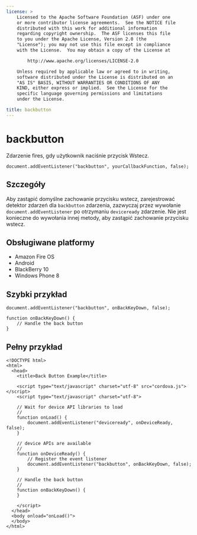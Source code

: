 ```yaml
---
license: >
    Licensed to the Apache Software Foundation (ASF) under one
    or more contributor license agreements.  See the NOTICE file
    distributed with this work for additional information
    regarding copyright ownership.  The ASF licenses this file
    to you under the Apache License, Version 2.0 (the
    "License"); you may not use this file except in compliance
    with the License.  You may obtain a copy of the License at

        http://www.apache.org/licenses/LICENSE-2.0

    Unless required by applicable law or agreed to in writing,
    software distributed under the License is distributed on an
    "AS IS" BASIS, WITHOUT WARRANTIES OR CONDITIONS OF ANY
    KIND, either express or implied.  See the License for the
    specific language governing permissions and limitations
    under the License.

title: backbutton
---
```


# backbutton

Zdarzenie fires, gdy użytkownik naciśnie przycisk Wstecz.

    document.addEventListener("backbutton", yourCallbackFunction, false);
    

## Szczegóły

Aby zastąpić domyślne zachowanie przycisku wstecz, zarejestrować detektor zdarzeń dla `backbutton` zdarzenia, zazwyczaj przez wywołanie `document.addEventListener` po otrzymaniu `deviceready` zdarzenie. Nie jest konieczne do wywołania innej metody, aby zastąpić zachowanie przycisku wstecz.

## Obsługiwane platformy

*   Amazon Fire OS
*   Android
*   BlackBerry 10
*   Windows Phone 8

## Szybki przykład

    document.addEventListener("backbutton", onBackKeyDown, false);
    
    function onBackKeyDown() {
        // Handle the back button
    }
    

## Pełny przykład

    <!DOCTYPE html>
    <html>
      <head>
        <title>Back Button Example</title>
    
        <script type="text/javascript" charset="utf-8" src="cordova.js"></script>
        <script type="text/javascript" charset="utf-8">
    
        // Wait for device API libraries to load
        //
        function onLoad() {
            document.addEventListener("deviceready", onDeviceReady, false);
        }
    
        // device APIs are available
        //
        function onDeviceReady() {
            // Register the event listener
            document.addEventListener("backbutton", onBackKeyDown, false);
        }
    
        // Handle the back button
        //
        function onBackKeyDown() {
        }
    
        </script>
      </head>
      <body onload="onLoad()">
      </body>
    </html>